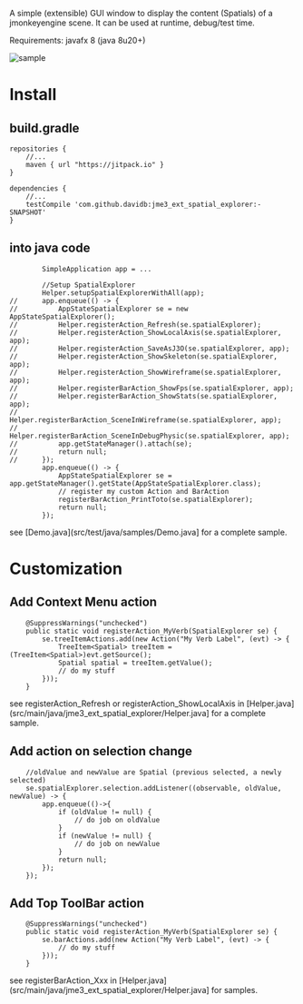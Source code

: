 A simple (extensible) GUI window to display the content (Spatials) of a jmonkeyengine scene. It can be used at runtime, debug/test time.

Requirements: javafx 8 (java 8u20+)

![sample](http://i.imgur.com/hyUF6sa.png)

# Install

## build.gradle

```
repositories {
	//...
	maven { url "https://jitpack.io" }
}

dependencies {
	//...
	testCompile 'com.github.davidb:jme3_ext_spatial_explorer:-SNAPSHOT'
}
```

## into java code

```
		SimpleApplication app = ...

		//Setup SpatialExplorer
		Helper.setupSpatialExplorerWithAll(app);
//		app.enqueue(() -> {
//			AppStateSpatialExplorer se = new AppStateSpatialExplorer();
//			Helper.registerAction_Refresh(se.spatialExplorer);
//			Helper.registerAction_ShowLocalAxis(se.spatialExplorer, app);
//			Helper.registerAction_SaveAsJ3O(se.spatialExplorer, app);
//			Helper.registerAction_ShowSkeleton(se.spatialExplorer, app);
//			Helper.registerAction_ShowWireframe(se.spatialExplorer, app);
//			Helper.registerBarAction_ShowFps(se.spatialExplorer, app);
//			Helper.registerBarAction_ShowStats(se.spatialExplorer, app);
//			Helper.registerBarAction_SceneInWireframe(se.spatialExplorer, app);
//			Helper.registerBarAction_SceneInDebugPhysic(se.spatialExplorer, app);
//			app.getStateManager().attach(se);
//			return null;
//		});
		app.enqueue(() -> {
			AppStateSpatialExplorer se = app.getStateManager().getState(AppStateSpatialExplorer.class);
			// register my custom Action and BarAction
			registerBarAction_PrintToto(se.spatialExplorer);
			return null;
		});
```

see [Demo.java](src/test/java/samples/Demo.java] for a complete sample.

# Customization

## Add Context Menu action
```
	@SuppressWarnings("unchecked")
	public static void registerAction_MyVerb(SpatialExplorer se) {
		se.treeItemActions.add(new Action("My Verb Label", (evt) -> {
			TreeItem<Spatial> treeItem = (TreeItem<Spatial>)evt.getSource();
			Spatial spatial = treeItem.getValue();
			// do my stuff
		}));
	}
```

see registerAction_Refresh or registerAction_ShowLocalAxis in [Helper.java](src/main/java/jme3_ext_spatial_explorer/Helper.java] for a complete sample.

## Add action on selection change

```
	//oldValue and newValue are Spatial (previous selected, a newly selected)
	se.spatialExplorer.selection.addListener((observable, oldValue, newValue) -> {
		app.enqueue(()->{
			if (oldValue != null) {
				// do job on oldValue
			}
			if (newValue != null) {
				// do job on newValue
			}
			return null;
		});
	});

```

## Add Top ToolBar action
```
	@SuppressWarnings("unchecked")
	public static void registerAction_MyVerb(SpatialExplorer se) {
		se.barActions.add(new Action("My Verb Label", (evt) -> {
			// do my stuff
		}));
	}
```

see registerBarAction_Xxx in [Helper.java](src/main/java/jme3_ext_spatial_explorer/Helper.java] for samples.

